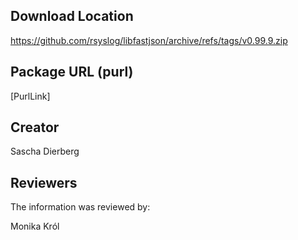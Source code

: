 ## Download Location

https://github.com/rsyslog/libfastjson/archive/refs/tags/v0.99.9.zip

## Package URL (purl)

[PurlLink]

## Creator

Sascha Dierberg

## Reviewers

The information was reviewed by:

Monika Król